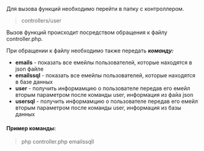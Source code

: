 Для вызова функций необходимо перейти в папку с контроллером. 
>controllers/user

Вызов функций происходит посредством обращения к файлу controller.phр.

При обращении к файлу необходимо также передать ***команду:***
* **emails** - показать все емейлы пользователей, которые находятся в json файле
* **emailssql** - показать все емейлы пользователей, которые находятся в базе данных
* **user** - получить информамцию о пользователе передав его емейл вторым параметром после команды user, информация из файа json
* **usersql** - получить информамцию о пользователе передав его емейл вторым параметром после команды user, информация из базы данных
#### Пример команды: ####
>php controller.php emailssqll
